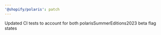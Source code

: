 ```yaml
---
'@shopify/polaris': patch
---
```


Updated CI tests to account for both polarisSummerEditions2023 beta flag states
